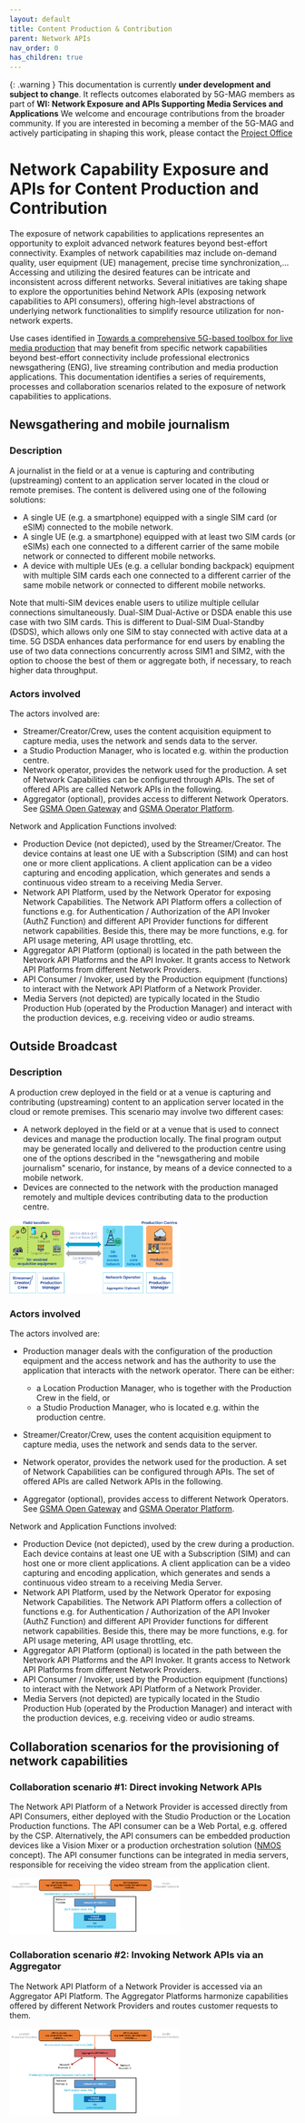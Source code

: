 ```yaml
---
layout: default
title: Content Production & Contribution
parent: Network APIs
nav_order: 0
has_children: true
---
```


{: .warning }
This documentation is currently **under development and subject to change**. It reflects outcomes elaborated by 5G-MAG members as part of **WI: Network Exposure and APIs Supporting Media Services and Applications**
We welcome and encourage contributions from the broader community. If you are interested in becoming a member of the 5G-MAG and actively participating in shaping this work, please contact the [Project Office](https://www.5g-mag.com/contact)

# Network Capability Exposure and APIs for Content Production and Contribution
The exposure of network capabilities to applications representes an opportunity to exploit advanced network features beyond best-effort connectivity. Examples of network capabilities maz include on-demand quality, user equipment (UE) management, precise time synchronization,... Accessing and utilizing the desired features can be intricate and inconsistent across different networks. Several initiatives are taking shape to explore the opportunities behind Network APIs (exposing network capabilities to API consumers), offering high-level abstractions of underlying network functionalities to simplify resource utilization for non-network experts.

Use cases identified in [Towards a comprehensive 5G-based toolbox for live media production](https://www.5g-mag.com/post/towards-a-comprehensive-5g-based-toolbox-for-live-media-production) that may benefit from specific network capabilities beyond best-effort connectivity include professional electronics newsgathering (ENG), live streaming contribution and media production applications. This documentation identifies a series of requirements, processes and collaboration scenarios related to the exposure of network capabilities to applications.

## Newsgathering and mobile journalism

### Description

A journalist in the field or at a venue is capturing and contributing (upstreaming) content to an application server located in the cloud or remote premises.
The content is delivered using one of the following solutions:
  - A single UE (e.g. a smartphone) equipped with a single SIM card (or eSIM) connected to the mobile network.
  - A single UE (e.g. a smartphone) equipped with at least two SIM cards (or eSIMs) each one connected to a different carrier of the same mobile network or connected to different mobile networks.
  - A device with multiple UEs (e.g. a cellular bonding backpack) equipment with multiple SIM cards each one connected to a different carrier of the same mobile network or connected to different mobile networks.

Note that multi-SIM devices enable users to utilize multiple cellular connections simultaneously. Dual-SIM Dual-Active or DSDA enable this use case with two SIM cards. This is different to Dual-SIM Dual-Standby (DSDS), which allows only one SIM to stay connected with active data at a time. 
5G DSDA enhances data performance for end users by enabling the use of two data connections concurrently across SIM1 and SIM2, with the option to choose the best of them or aggregate both, if necessary, to reach higher data throughput. 

### Actors involved
The actors involved are:
  - Streamer/Creator/Crew, uses the content acquisition equipment to capture media, uses the network and sends data to the server.
  -	a Studio Production Manager, who is located e.g. within the production centre.
  -	Network operator, provides the network used for the production. A set of Network Capabilities can be configured through APIs. The set of offered APIs are called Network APIs in the following.
  -	Aggregator (optional), provides access to different Network Operators. See [GSMA Open Gateway](https://www.gsma.com/solutions-and-impact/gsma-open-gateway/) and [GSMA Operator Platform](https://www.gsma.com/solutions-and-impact/technologies/networks/operator-platform-hp/). 

Network and Application Functions involved:
  -	Production Device (not depicted), used by the Streamer/Creator. The device contains at least one UE with a Subscription (SIM) and can host one or more client applications. A client application can be a video capturing and encoding application, which generates and sends a continuous video stream to a receiving Media Server. 
  -	Network API Platform, used by the Network Operator for exposing Network Capabilities. The Network API Platform offers a collection of functions e.g. for Authentication / Authorization of the API Invoker (AuthZ Function) and different API Provider functions for different network capabilities. Beside this, there may be more functions, e.g. for API usage metering, API usage throttling, etc.
  -	Aggregator API Platform (optional) is located in the path between the Network API Platforms and the API Invoker. It grants access to Network API Platforms from different Network Providers. 
  -	API Consumer / Invoker, used by the Production equipment (functions) to interact with the Network API Platform of a Network Provider.    
  -	Media Servers (not depicted) are typically located in the Studio Production Hub (operated by the Production Manager) and interact with the production devices, e.g. receiving video or audio streams.

## Outside Broadcast

### Description

A production crew deployed in the field or at a venue is capturing and contributing (upstreaming) content to an application server located in the cloud or remote premises. This scenario may involve two different cases:
  - A network deployed in the field or at a venue that is used to connect devices and manage the production locally. The final program output may be generated locally and delivered to the production centre using one of the options described in the "newsgathering and mobile journalism" scenario, for instance, by means of a device connected to a mobile network.
  - Devices are connected to the network with the production managed remotely and multiple devices contributing data to the production centre.

<img src="./images/figure_high_level_diagram.png" width="60%">

### Actors involved
The actors involved are:
  -	Production manager deals with the configuration of the production equipment and the access network and has the authority to use the application that interacts with the network operator. There can be either: 
    -	a Location Production Manager, who is together with the Production Crew in the field, or
    -	a Studio Production Manager, who is located e.g. within the production centre.

  - Streamer/Creator/Crew, uses the content acquisition equipment to capture media, uses the network and sends data to the server.
  -	Network operator, provides the network used for the production. A set of Network Capabilities can be configured through APIs. The set of offered APIs are called Network APIs in the following.
  -	Aggregator (optional), provides access to different Network Operators. See [GSMA Open Gateway](https://www.gsma.com/solutions-and-impact/gsma-open-gateway/) and [GSMA Operator Platform](https://www.gsma.com/solutions-and-impact/technologies/networks/operator-platform-hp/). 

Network and Application Functions involved:
  -	Production Device (not depicted), used by the crew during a production. Each device contains at least one UE with a Subscription (SIM) and can host one or more client applications. A client application can be a video capturing and encoding application, which generates and sends a continuous video stream to a receiving Media Server. 
  -	Network API Platform, used by the Network Operator for exposing Network Capabilities. The Network API Platform offers a collection of functions e.g. for Authentication / Authorization of the API Invoker (AuthZ Function) and different API Provider functions for different network capabilities. Beside this, there may be more functions, e.g. for API usage metering, API usage throttling, etc.
  -	Aggregator API Platform (optional) is located in the path between the Network API Platforms and the API Invoker. It grants access to Network API Platforms from different Network Providers. 
  -	API Consumer / Invoker, used by the Production equipment (functions) to interact with the Network API Platform of a Network Provider.    
  -	Media Servers (not depicted) are typically located in the Studio Production Hub (operated by the Production Manager) and interact with the production devices, e.g. receiving video or audio streams.

## Collaboration scenarios for the provisioning of network capabilities

### Collaboration scenario #1: Direct invoking Network APIs
The Network API Platform of a Network Provider is accessed directly from API Consumers, either deployed with the Studio Production or the Location Production functions. The API consumer can be a Web Portal, e.g. offered by the CSP. Alternatively, the API consumers can be embedded production devices like a Vision Mixer or a production orchestration solution ([NMOS](https://specs.amwa.tv/nmos/branches/main/docs/Technical_Overview.html)  concept). The API consumer functions can be integrated in media servers, responsible for receiving the video stream from the application client.

<img src="./images/figure_collaboration_1.png" width="60%">

### Collaboration scenario #2: Invoking Network APIs via an Aggregator
The Network API Platform of a Network Provider is accessed via an Aggregator API Platform. The Aggregator Platforms harmonize capabilities offered by different Network Providers and routes customer requests to them.

<img src="./images/figure_collaboration_2.png" width="60%">
